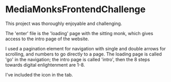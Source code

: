 # MediaMonksFrontendChallenge
This project was thoroughly enjoyable and challenging. 

The 'enter' file is the 'loading' page with the sitting monk, which gives access to the intro page of the website. 

I used a pagination element for navigation with single and double arrows for scrolling, and numbers to go directly to a page. The loading page is called 'go' in the navigation; the intro page is called 'intro', then the 8 steps towards digital enlightenment are 1-8.

I've included the icon in the tab.  


